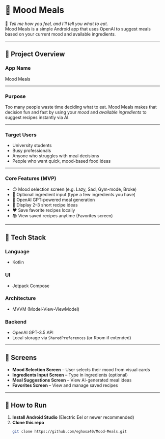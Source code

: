 # 🥗 Mood Meals

📱 *Tell me how you feel, and I’ll tell you what to eat.*  
Mood Meals is a simple Android app that uses OpenAI to suggest meals based on your current mood and available ingredients.

---

## 📌 Project Overview

### **App Name**
Mood Meals

---

### **Purpose**
Too many people waste time deciding what to eat. Mood Meals makes that decision fun and fast by using your *mood* and *available ingredients* to suggest recipes instantly via AI.

---

### **Target Users**
- University students
- Busy professionals
- Anyone who struggles with meal decisions
- People who want quick, mood-based food ideas

---

### **Core Features (MVP)**
- 😌 Mood selection screen (e.g. Lazy, Sad, Gym-mode, Broke)
- 🥕 Optional ingredient input (type a few ingredients you have)
- 🧠 OpenAI GPT-powered meal generation
- 🧾 Display 2–3 short recipe ideas
- ❤️ Save favorite recipes locally
- 📚 View saved recipes anytime (Favorites screen)

---

## 🧰 Tech Stack

### **Language**
- Kotlin

### **UI**
- Jetpack Compose

### **Architecture**
- MVVM (Model-View-ViewModel)

### **Backend**
- OpenAI GPT-3.5 API
- Local storage via `SharedPreferences` (or Room if extended)

---

## 📱 Screens

- **Mood Selection Screen** – User selects their mood from visual cards
- **Ingredients Input Screen** – Type in ingredients (optional)
- **Meal Suggestions Screen** – View AI-generated meal ideas
- **Favorites Screen** – View and manage saved recipes

---

## 🧪 How to Run

1. **Install Android Studio** (Electric Eel or newer recommended)
2. **Clone this repo**
   ```bash
   git clone https://github.com/eghosa40/Mood-Meals.git
